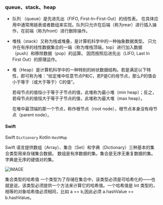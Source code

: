 ### queue、stack、heap
* 队列 （queue）是先进先出（FIFO, First-In-First-Out）的线性表。
在具体应用中通常用链表或者数组来实现。队列只允许在后端（称为rear）进行插入操作，在前端（称为front）进行删除操作。

* 堆栈（stack）又称为栈或堆叠，是计算机科学中的一种抽象数据类型。
只允许在有序的线性数据集合的一端（称为堆栈顶端，top）进行加入数据（push）和移除数据（pop）的运算。
因而按照后进先出（LIFO, Last In First Out）的原理运作。

* 堆（Heap）是计算机科学中的一种特别的树状数据结构。若是满足以下特性，即可称为堆：“给定堆中任意节点P和C，若P是C的母节点，那么P的值会小于等于（或大于等于）C的值”。

	若母节点的值恒小于等于子节点的值，此堆称为最小堆（min heap）；反之，若母节点的值恒大于等于子节点的值，此堆称为最大堆（max heap）。

	在堆中最顶端的那一个节点，称作根节点（root node），根节点本身没有母节点（parent node）。
	
#### Swift
Swift `Dictionary`
Kotlin `HashMap` 

Swift 语言提供数组（Array）、集合（Set）和字典（Dictionary）三种基本的集合类型用来存储集合数据。
数组是有序数据的集。集合是无序无重复数据的集。字典是无序的键值对的集。

![IMAGE](https://docs.swift.org/swift-book/_images/CollectionTypes_intro_2x.png)

集合类型的哈希值
一个类型为了存储在集合中，该类型必须是可哈希化的——也就是说，该类型必须提供一个方法来计算它的哈希值。一个哈希值是 Int 类型的，相等的对象哈希值必须相同，比如 a == b,因此必须 a.hashValue == b.hashValue。

